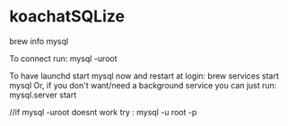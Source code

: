 # koachatSQLize

brew info mysql 

To connect run:
    mysql -uroot

To have launchd start mysql now and restart at login:
  brew services start mysql
Or, if you don't want/need a background service you can just run:
  mysql.server start
  
  
  
  //if mysql -uroot doesnt work try : mysql -u root -p
